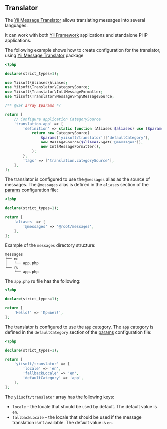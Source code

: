 ## Translator

The [Yii Message Translator](https://github.com/yiisoft/translator) allows translating messages into several languages.

It can work with both [Yii Framework](https://www.yiiframework.com/) applications and standalone PHP applications.

The following example shows how to create configuration for the translator, using [Yii Message Translator](https://github.com/yiisoft/translator) package:

```php
<?php

declare(strict_types=1);

use Yiisoft\Aliases\Aliases;
use Yiisoft\Translator\CategorySource;
use Yiisoft\Translator\IntlMessageFormatter;
use Yiisoft\Translator\Message\Php\MessageSource;

/** @var array $params */

return [
    // Configure application CategorySource
    'translation.app' => [
        'definition' => static function (Aliases $aliases) use ($params) {
            return new CategorySource(
                $params['yiisoft/translator']['defaultCategory'],
                new MessageSource($aliases->get('@messages')),
                new IntlMessageFormatter(),
            );
        },
        'tags' => ['translation.categorySource'],
    ],
];
```

The translator is configured to use the `@messages` alias as the source of messages. The `@messages` alias is defined in the `aliases` section of the [params](https://github.com/yii-tools/app/blob/main/config/params.php) configuration file:

```php
<?php

declare(strict_types=1);

return [
    'aliases' => [
        '@messages' => '@root/messages',
    ],
];
```

Example of the `messages` directory structure:

```text
messages
├── en
│   └── app.php
└── ru
    └── app.php
```

The `app.php` ru file has the following:

```php
<?php

declare(strict_types=1);

return [
    'Hello!' => 'Привет!',
];
```

The translator is configured to use the `app` category. The `app` category is defined in the `defaultCategory` section of the [params](https://github.com/yii-tools/app/blob/main/config/params.php) configuration file:

```php
<?php

declare(strict_types=1);

return [
    'yiisoft/translator' => [
        'locale' => 'en',
        'fallbackLocale' => 'en',
        'defaultCategory' => 'app',
    ],
];
```

The `yiisoft/translator` array has the following keys:

- `locale` - the locale that should be used by default. The default value is `en`.
- `fallbackLocale` - the locale that should be used if the message translation isn't available. The default value is `en`.
